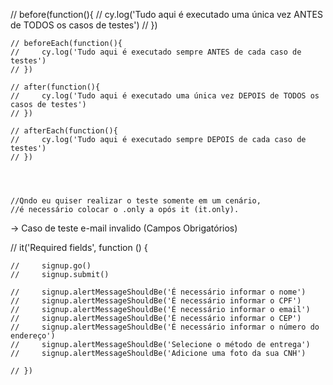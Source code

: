 // before(function(){
    //     cy.log('Tudo aqui é executado uma única vez ANTES de TODOS os casos de testes')
    // })

    // beforeEach(function(){
    //     cy.log('Tudo aqui é executado sempre ANTES de cada caso de testes')
    // })

    // after(function(){
    //     cy.log('Tudo aqui é executado uma única vez DEPOIS de TODOS os casos de testes')
    // })

    // afterEach(function(){
    //     cy.log('Tudo aqui é executado sempre DEPOIS de cada caso de testes')
    // })



    
    //Qndo eu quiser realizar o teste somente em um cenário, 
    //é necessário colocar o .only a opós it (it.only).



-> Caso de teste e-mail invalido (Campos Obrigatórios)

// it('Required fields', function () {

    //     signup.go()
    //     signup.submit()

    //     signup.alertMessageShouldBe('É necessário informar o nome')
    //     signup.alertMessageShouldBe('É necessário informar o CPF')
    //     signup.alertMessageShouldBe('É necessário informar o email')
    //     signup.alertMessageShouldBe('É necessário informar o CEP')
    //     signup.alertMessageShouldBe('É necessário informar o número do endereço')
    //     signup.alertMessageShouldBe('Selecione o método de entrega')
    //     signup.alertMessageShouldBe('Adicione uma foto da sua CNH')

    // })
